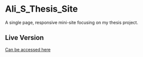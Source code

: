 # Ali_S_Thesis_Site
 A single page, responsive mini-site focusing on my thesis project. 

## Live Version
[Can be accessed here](http://shadiaali.ca/thesis/)
